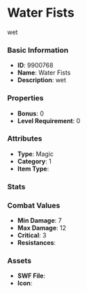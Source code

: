 # Water Fists

wet

### Basic Information

- **ID**: 9900768
- **Name**: Water Fists
- **Description**: wet

### Properties

- **Bonus**: 0
- **Level Requirement**: 0

### Attributes

- **Type**: Magic
- **Category**: 1
- **Item Type**: 

### Stats


### Combat Values

- **Min Damage**: 7
- **Max Damage**: 12
- **Critical**: 3
- **Resistances**: 

### Assets

- **SWF File**: 
- **Icon**: 

